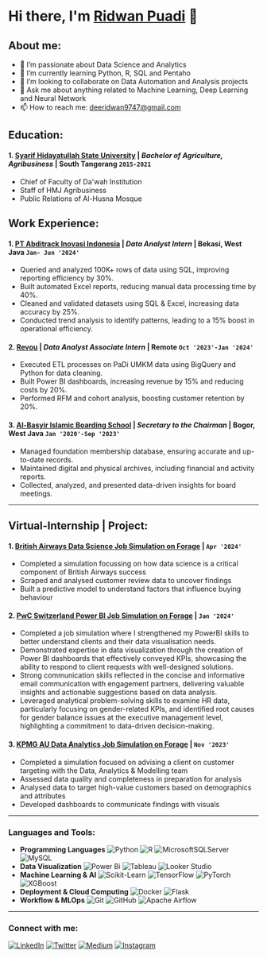 # Hi there, I'm [Ridwan Puadi](https://www.youtube.com/channel/UC22xix7qvwpYWnSQ5QEYtAQ) 👋
## About me:
- 🔭 I’m passionate about Data Science and Analytics
- 🌱 I’m currently learning Python, R, SQL and Pentaho
- 👯 I’m looking to collaborate on Data Automation and Analysis projects
- 💬 Ask me about anything related to Machine Learning, Deep Learning and Neural Network
- 📫 How to reach me: deeridwan9747@gmail.com

## Education:

#### 1. [Syarif Hidayatullah State University](https://uinjkt.ac.id/id) | *Bachelor of Agriculture, Agribusiness* | South Tangerang `2015-2021`
   - Chief of Faculty of Da'wah Institution
   - Staff of HMJ Agribusiness
   - Public Relations of Al-Husna Mosque

## Work Experience:
#### 1. [PT Abditrack Inovasi Indonesia](https://abditrack.com/) | *Data Analyst Intern* | Bekasi, West Java `Jan- Jun '2024'`
   - Queried and analyzed 100K+ rows of data using SQL, improving reporting efficiency by 30%.
   - Built automated Excel reports, reducing manual data processing time by 40%.
   - Cleaned and validated datasets using SQL & Excel, increasing data accuracy by 25%.
   - Conducted trend analysis to identify patterns, leading to a 15% boost in operational efficiency.

#### 2. [Revou](https://www.revou.co/) | *Data Analyst Associate Intern* | Remote `Oct '2023'-Jan '2024'`
   - Executed ETL processes on PaDi UMKM data using BigQuery and Python for data cleaning.
   - Built Power BI dashboards, increasing revenue by 15% and reducing costs by 20%.
   - Performed RFM and cohort analysis, boosting customer retention by 20%.

#### 3. [Al-Basyir Islamic Boarding School](https://albasyirbogor.com/) | *Secretary to the Chairman* | Bogor, West Java `Jan '2020'-Sep '2023'`
   - Managed foundation membership database, ensuring accurate and up-to-date records.
   - Maintained digital and physical archives, including financial and activity reports.
   - Collected, analyzed, and presented data-driven insights for board meetings.


---
## Virtual-Internship | Project:
#### 1. [British Airways Data Science Job Simulation on Forage](https://drive.google.com/file/d/1Bcxcna7Rf5ufBgK-CFrFzFb9XcGEY_Ha/view?usp=sharing) | `Apr '2024'`
   - Completed a simulation focussing on how data science is a critical component of British Airways success
   - Scraped and analysed customer review data to uncover findings
   - Built a predictive model to understand factors that influence buying behaviour

#### 2. [PwC Switzerland Power BI Job Simulation on Forage](https://drive.google.com/file/d/1KfdWZxUYmVxNU-ogio7OJvwF9NGahlLK/view?usp=sharing) | `Jan '2024'`
   - Completed a job simulation where I strengthened my PowerBI skills to better understand clients and their data visualisation needs.
   - Demonstrated expertise in data visualization through the creation of Power BI dashboards that effectively conveyed KPIs, showcasing the ability to respond to client requests with well-designed solutions.
   - Strong communication skills reflected in the concise and informative email communication with engagement partners, delivering valuable insights and actionable suggestions based on data analysis.
   - Leveraged analytical problem-solving skills to examine HR data, particularly focusing on gender-related KPIs, and identified root causes for gender balance issues at the executive management level, highlighting a commitment to data-driven decision-making.

#### 3. [KPMG AU Data Analytics Job Simulation on Forage](https://drive.google.com/file/d/1kuB6Wd5S2vgBFlqOFVodjwIM68-T7T0T/view?usp=sharing) | `Nov '2023'`
   - Completed a simulation focused on advising a client on customer targeting with the Data, Analytics & Modelling team
   - Assessed data quality and completeness in preparation for analysis
   - Analysed data to target high-value customers based on demographics and attributes
   - Developed dashboards to communicate findings with visuals

---
### Languages and Tools:
- **Programming Languages**
![Python](https://img.shields.io/badge/python-3670A0?style=for-the-badge&logo=python&logoColor=ffdd54) ![R](https://img.shields.io/badge/r-%23276DC3.svg?style=for-the-badge&logo=r&logoColor=white) ![MicrosoftSQLServer](https://img.shields.io/badge/Microsoft%20SQL%20Server-CC2927?style=for-the-badge&logo=microsoft%20sql%20server&logoColor=white) ![MySQL](https://img.shields.io/badge/mysql-4479A1.svg?style=for-the-badge&logo=mysql&logoColor=white)
- **Data Visualization**
![Power Bi](https://img.shields.io/badge/power_bi-F2C811?style=for-the-badge&logo=powerbi&logoColor=black) ![Tableau](https://img.shields.io/badge/Tableau-005F9E?style=for-the-badge&logo=tableau&logoColor=white) ![Looker Studio](https://img.shields.io/badge/Looker%20Studio-00A1F1?style=for-the-badge&logo=looker&logoColor=white)
- **Machine Learning & AI**
![Scikit-Learn](https://img.shields.io/badge/Scikit--Learn-F7931E?style=for-the-badge&logo=scikitlearn&logoColor=white)
![TensorFlow](https://img.shields.io/badge/TensorFlow-FF6F00?style=for-the-badge&logo=tensorflow&logoColor=white)
![PyTorch](https://img.shields.io/badge/PyTorch-EE4C2C?style=for-the-badge&logo=pytorch&logoColor=white)
![XGBoost](https://img.shields.io/badge/XGBoost-008000?style=for-the-badge&logo=xgboost&logoColor=white)
- **Deployment & Cloud Computing**
![Docker](https://img.shields.io/badge/Docker-2496ED?style=for-the-badge&logo=docker&logoColor=white)
![Flask](https://img.shields.io/badge/Flask-000000?style=for-the-badge&logo=flask&logoColor=white)
- **Workflow & MLOps**
![Git](https://img.shields.io/badge/Git-F05032?style=for-the-badge&logo=git&logoColor=white)
![GitHub](https://img.shields.io/badge/GitHub-181717?style=for-the-badge&logo=github&logoColor=white)
![Apache Airflow](https://img.shields.io/badge/Apache%20Airflow-017CEE?style=for-the-badge&logo=apacheairflow&logoColor=whit)

---
### Connect with me:

[![LinkedIn](https://img.shields.io/badge/LinkedIn-0A66C2?style=for-the-badge&logo=linkedin&logoColor=white)](https://www.linkedin.com/in/ridwanpuadi/) [![Twitter](https://img.shields.io/badge/Twitter-1DA1F2?style=for-the-badge&logo=twitter&logoColor=white)](https://x.com/DeeRidwan97?t=8bn1oyqnAzaCK3GHSwcjDg&s=09) [![Medium](https://img.shields.io/badge/Medium-000000?style=for-the-badge&logo=medium&logoColor=white)](https://ridwanpuadi97.medium.com/) [![Instagram](https://img.shields.io/badge/Instagram-E4405F?style=for-the-badge&logo=instagram&logoColor=white)](https://www.instagram.com/ridwanpuadi?igsh=MW90MjU0ZzZkbWY0dQ==)

